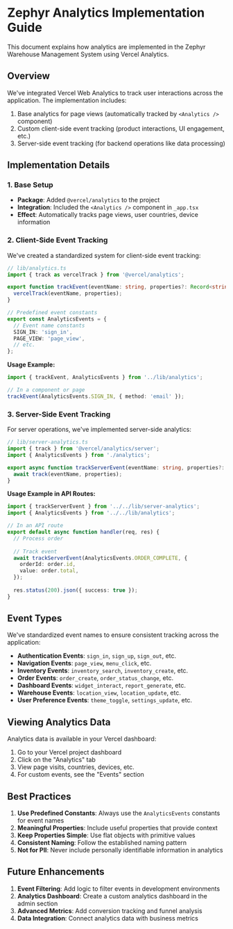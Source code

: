 # Zephyr Analytics Implementation Guide

This document explains how analytics are implemented in the Zephyr Warehouse Management System using Vercel Analytics.

## Overview

We've integrated Vercel Web Analytics to track user interactions across the application. The implementation includes:

1. Base analytics for page views (automatically tracked by `<Analytics />` component)
2. Custom client-side event tracking (product interactions, UI engagement, etc.)
3. Server-side event tracking (for backend operations like data processing)

## Implementation Details

### 1. Base Setup

- **Package**: Added `@vercel/analytics` to the project
- **Integration**: Included the `<Analytics />` component in `_app.tsx`
- **Effect**: Automatically tracks page views, user countries, device information

### 2. Client-Side Event Tracking

We've created a standardized system for client-side event tracking:

```typescript
// lib/analytics.ts
import { track as vercelTrack } from '@vercel/analytics';

export function trackEvent(eventName: string, properties?: Record<string, any>) {
  vercelTrack(eventName, properties);
}

// Predefined event constants
export const AnalyticsEvents = {
  // Event name constants
  SIGN_IN: 'sign_in',
  PAGE_VIEW: 'page_view',
  // etc.
};
```

**Usage Example:**

```typescript
import { trackEvent, AnalyticsEvents } from '../lib/analytics';

// In a component or page
trackEvent(AnalyticsEvents.SIGN_IN, { method: 'email' });
```

### 3. Server-Side Event Tracking

For server operations, we've implemented server-side analytics:

```typescript
// lib/server-analytics.ts
import { track } from '@vercel/analytics/server';
import { AnalyticsEvents } from './analytics';

export async function trackServerEvent(eventName: string, properties?: Record<string, any>) {
  await track(eventName, properties);
}
```

**Usage Example in API Routes:**

```typescript
import { trackServerEvent } from '../../lib/server-analytics';
import { AnalyticsEvents } from '../../lib/analytics';

// In an API route
export default async function handler(req, res) {
  // Process order
  
  // Track event
  await trackServerEvent(AnalyticsEvents.ORDER_COMPLETE, {
    orderId: order.id,
    value: order.total,
  });
  
  res.status(200).json({ success: true });
}
```

## Event Types

We've standardized event names to ensure consistent tracking across the application:

- **Authentication Events**: `sign_in`, `sign_up`, `sign_out`, etc.
- **Navigation Events**: `page_view`, `menu_click`, etc.
- **Inventory Events**: `inventory_search`, `inventory_create`, etc.
- **Order Events**: `order_create`, `order_status_change`, etc.
- **Dashboard Events**: `widget_interact`, `report_generate`, etc.
- **Warehouse Events**: `location_view`, `location_update`, etc.
- **User Preference Events**: `theme_toggle`, `settings_update`, etc.

## Viewing Analytics Data

Analytics data is available in your Vercel dashboard:

1. Go to your Vercel project dashboard
2. Click on the "Analytics" tab
3. View page visits, countries, devices, etc.
4. For custom events, see the "Events" section

## Best Practices

1. **Use Predefined Constants**: Always use the `AnalyticsEvents` constants for event names
2. **Meaningful Properties**: Include useful properties that provide context
3. **Keep Properties Simple**: Use flat objects with primitive values
4. **Consistent Naming**: Follow the established naming pattern
5. **Not for PII**: Never include personally identifiable information in analytics

## Future Enhancements

1. **Event Filtering**: Add logic to filter events in development environments
2. **Analytics Dashboard**: Create a custom analytics dashboard in the admin section
3. **Advanced Metrics**: Add conversion tracking and funnel analysis
4. **Data Integration**: Connect analytics data with business metrics
